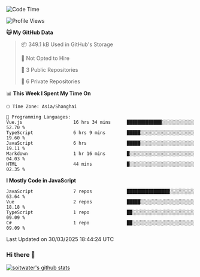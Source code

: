 <!--START_SECTION:waka-->
![Code Time](http://img.shields.io/badge/Code%20Time-4%2C810%20hrs%2050%20mins-blue)

![Profile Views](http://img.shields.io/badge/Profile%20Views-0-blue)

**🐱 My GitHub Data** 

> 📦 349.1 kB Used in GitHub's Storage 
 > 
> 🚫 Not Opted to Hire
 > 
> 📜 3 Public Repositories 
 > 
> 🔑 6 Private Repositories 
 > 
📊 **This Week I Spent My Time On** 

```text
🕑︎ Time Zone: Asia/Shanghai

💬 Programming Languages: 
Vue.js                   16 hrs 34 mins      █████████████░░░░░░░░░░░░   52.70 % 
TypeScript               6 hrs 9 mins        █████░░░░░░░░░░░░░░░░░░░░   19.60 % 
JavaScript               6 hrs               █████░░░░░░░░░░░░░░░░░░░░   19.11 % 
Markdown                 1 hr 16 mins        █░░░░░░░░░░░░░░░░░░░░░░░░   04.03 % 
HTML                     44 mins             █░░░░░░░░░░░░░░░░░░░░░░░░   02.35 % 
```

**I Mostly Code in JavaScript** 

```text
JavaScript               7 repos             ████████████████░░░░░░░░░   63.64 % 
Vue                      2 repos             █████░░░░░░░░░░░░░░░░░░░░   18.18 % 
TypeScript               1 repo              ██░░░░░░░░░░░░░░░░░░░░░░░   09.09 % 
C#                       1 repo              ██░░░░░░░░░░░░░░░░░░░░░░░   09.09 % 
```




 Last Updated on 30/03/2025 18:44:24 UTC
<!--END_SECTION:waka-->

### Hi there 👋
[![soitwater's github stats](https://github-readme-stats.vercel.app/api?username=soitwater)](https://github.com/soitwater/github-readme-stats)
